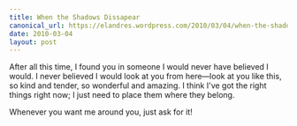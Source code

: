 ```yaml
---
title: When the Shadows Dissapear
canonical_url: https://elandres.wordpress.com/2010/03/04/when-the-shadows-dissapear/
date: 2010-03-04
layout: post
---
```


After all this time, I found you in someone I would never have believed I would. I never believed I would look at you from here—look at you like this, so kind and tender, so wonderful and amazing. I think I've got the right things right now; I just need to place them where they belong.

<!--more-->

Whenever you want me around you, just ask for it!
